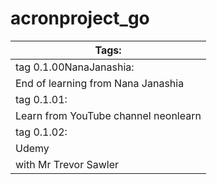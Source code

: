 # acronproject_go

|   Tags:
|------------------------------------------
|   tag 0.1.00NanaJanashia:
|   End of learning from Nana Janashia
|   tag 0.1.01:
|   Learn from YouTube channel neonlearn
|   tag 0.1.02:
|   Udemy
|       with Mr Trevor Sawler
